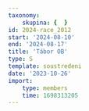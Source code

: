 ```yaml
---
taxonomy:
    skupina: {  }
id: 2024-race_2012
start: '2024-08-10'
end: '2024-08-17'
title: 'Tábor OB'
type: S
template: soustredeni
date: '2023-10-26'
import:
    type: members
    time: 1698313205
---
```


